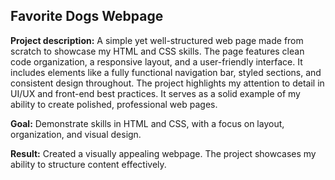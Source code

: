 ## Favorite Dogs Webpage

**Project description:** A simple yet well-structured web page made from scratch to showcase my HTML and CSS skills. The page features clean code organization, a responsive layout, and a user-friendly interface. It includes elements like a fully functional navigation bar, styled sections, and consistent design throughout. The project highlights my attention to detail in UI/UX and front-end best practices. It serves as a solid example of my ability to create polished, professional web pages.

**Goal:** Demonstrate skills in HTML and CSS, with a focus on layout, organization, and visual design.

**Result:** Created a visually appealing webpage. The project showcases my ability to structure content effectively.
